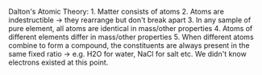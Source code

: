 Dalton's Atomic Theory:
	1. Matter consists of atoms
	2. Atoms are indestructible -> they rearrange but don't break apart
	3. In any sample of pure element, all atoms are identical in mass/other properties
	4. Atoms of different elements differ in mass/other properties
	5. When different atoms combine to form a compound, the constituents are always present in the same fixed ratio -> e.g. H2O for water, NaCl for salt etc.
	We didn't know electrons existed at this point.